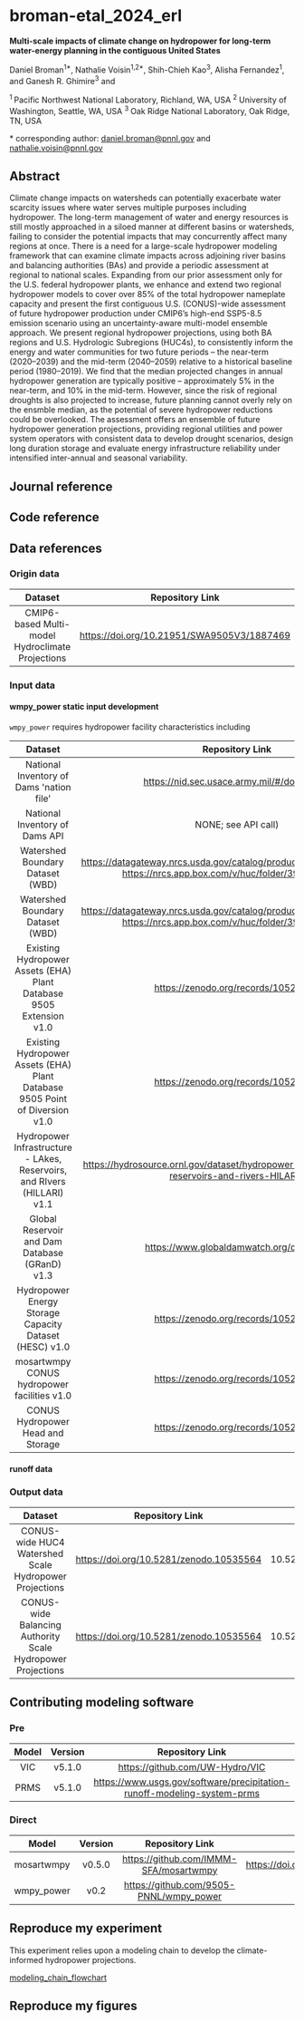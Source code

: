 # broman-etal_2024_erl
**Multi-scale impacts of climate change on hydropower for long-term water-energy planning in the contiguous United States**

Daniel Broman<sup>1\*</sup>, Nathalie Voisin<sup>1,2\*</sup>, Shih-Chieh Kao<sup>3</sup>, Alisha Fernandez<sup>1</sup>, and Ganesh R. Ghimire<sup>3</sup>
and 

<sup>1 </sup> Pacific Northwest National Laboratory, Richland, WA, USA
<sup>2 </sup> University of  Washington, Seattle, WA, USA
<sup>3 </sup> Oak Ridge National Laboratory, Oak Ridge, TN, USA


\* corresponding author: daniel.broman@pnnl.gov and nathalie.voisin@pnnl.gov

## Abstract
Climate change impacts on watersheds can potentially exacerbate water scarcity issues where water serves multiple purposes including hydropower. The long-term management of water and energy resources is still mostly approached in a siloed manner at different basins or watersheds, failing to consider the potential impacts that may concurrently affect many regions at once. There is a need for a large-scale hydropower modeling framework that can examine climate impacts across adjoining river basins and balancing authorities (BAs) and provide a periodic assessment at regional to national scales. Expanding from our prior assessment only for the U.S. federal hydropower plants, we enhance and extend two regional hydropower models to cover over 85% of the total hydropower nameplate capacity and present the first contiguous U.S. (CONUS)-wide assessment of future hydropower production under CMIP6’s high-end SSP5-8.5 emission scenario using an uncertainty-aware multi-model ensemble approach. We present regional hydropower projections, using both BA regions and U.S. Hydrologic Subregions (HUC4s), to consistently inform the energy and water communities for two future periods – the near-term (2020–2039) and the mid-term (2040–2059) relative to a historical baseline period (1980–2019). We find that the median projected changes in annual hydropower generation are typically positive – approximately 5% in the near-term, and 10% in the mid-term. However, since the risk of regional droughts is also projected to increase, future planning cannot overly rely on the ensmble median, as the potential of severe hydropower reductions could be overlooked. The assessment offers an ensemble of future hydropower generation projections, providing regional utilities and power system operators with consistent data to develop drought scenarios, design long duration storage and evaluate energy infrastructure reliability under intensified inter-annual and seasonal variability.

## Journal reference

## Code reference

## Data references

### Origin data
|       Dataset                                       |               Repository Link                |               DOI                |
|:---------------------------------------------------:|:--------------------------------------------:|:--------------------------------:|
|   CMIP6-based Multi-model Hydroclimate Projections  | https://doi.org/10.21951/SWA9505V3/1887469   | 10.21951/SWA9505V3/1887469       |

### Input data

#### wmpy_power static input development
`wmpy_power` requires hydropower facility characteristics including 

|       Dataset       |               Repository Link                |               DOI                |
|:-------------------:|:--------------------------------------------:|:--------------------------------:|
| National Inventory of Dams 'nation file' | https://nid.sec.usace.army.mil/#/downloads   | - |
| National Inventory of Dams API | NONE; see API call) | - |
| Watershed Boundary Dataset (WBD) | https://datagateway.nrcs.usda.gov/catalog/productdescription/wbd.html; https://nrcs.app.box.com/v/huc/folder/39290322977 | - |
| Watershed Boundary Dataset (WBD) | https://datagateway.nrcs.usda.gov/catalog/productdescription/wbd.html; https://nrcs.app.box.com/v/huc/folder/39290322977 | - |
| Existing Hydropower Assets (EHA) Plant Database 9505 Extension v1.0 | https://zenodo.org/records/10520289 | https://doi.org/10.5281/zenodo.10520289 |
| Existing Hydropower Assets (EHA) Plant Database 9505 Point of Diversion v1.0 | https://zenodo.org/records/10520486 | https://doi.org/10.5281/zenodo.10520486 |
| Hydropower Infrastructure - LAkes, Reservoirs, and RIvers (HILLARI) v1.1 | https://hydrosource.ornl.gov/dataset/hydropower-infrastructure-lakes-reservoirs-and-rivers-HILARRI | https://doi.org/10.21951/HILARRI/1781642 |
| Global Reservoir and Dam Database (GRanD) v1.3 | https://www.globaldamwatch.org/directory | https://doi.org/10.1890/100125 |
| Hydropower Energy Storage Capacity Dataset (HESC) v1.0 | https://zenodo.org/records/10520289 | https://doi.org/10.21951/HESC/1822833 |
| mosartwmpy CONUS hydropower facilities v1.0 | https://zenodo.org/records/10520289 | https://doi.org/10.21951/HESC/1822833 |
| CONUS Hydropower Head and Storage | https://zenodo.org/records/10520078 | https://doi.org/10.5281/zenodo.10520078 |

#### runoff data

### Output data
|       Dataset                                                |               Repository Link                |               DOI                |
|:------------------------------------------------------------:|:--------------------------------------------:|:--------------------------------:|
|  CONUS-wide HUC4 Watershed Scale Hydropower Projections      | https://doi.org/10.5281/zenodo.10535564      | 10.5281/zenodo.10535564          |
|  CONUS-wide Balancing Authority Scale Hydropower Projections | https://doi.org/10.5281/zenodo.10535564      | 10.5281/zenodo.10535564          |



## Contributing modeling software
### Pre
|  Model   | Version |         Repository Link                                                 | DOI |
|:--------:|:-------:|:-----------------------------------------------------------------------:|:-:  |
| VIC      | v5.1.0  | https://github.com/UW-Hydro/VIC                                         | -   |
| PRMS     | v5.1.0  | https://www.usgs.gov/software/precipitation-runoff-modeling-system-prms | -   |

### Direct

|  Model   | Version |         Repository Link          | DOI |
|:--------:|:-------:|:--------------------------------:|:---:|
| mosartwmpy | v0.5.0 | https://github.com/IMMM-SFA/mosartwmpy | https://doi.org/10.21105/joss.03221 |
| wmpy_power | v0.2 | https://github.com/9505-PNNL/wmpy_power | - |

## Reproduce my experiment
This experiment relies upon a modeling chain to develop the climate-informed hydropower projections.

[modeling_chain_flowchart](https://github.com/9505-PNNL/broman-etal_2024_erl/tree/main/bin/modeling_chain_flowchart.png)



## Reproduce my figures
